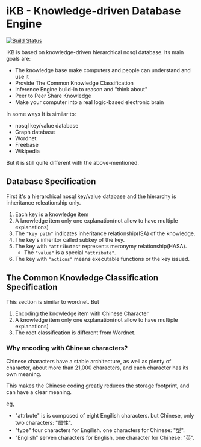 # iKB - Knowledge-driven Database Engine

[![Build Status](https://secure.travis-ci.org/snowyu/ikb.png?branch=master)](http://travis-ci.org/snowyu/ikb)

iΚB is based on knowledge-driven hierarchical nosql database. Its main goals are:

* The knowledge base make computers and people can understand and use it
* Provide The Common Knowledge Classification
* Inference Engine build-in to reason and "think about"
* Peer to Peer Share Knowledge
* Make your computer into a real logic-based electronic brain


In some ways It is similar to:

* nosql key/value database
* Graph database
* Wordnet
* Freebase
* Wikipedia


But it is still quite different with the above-mentioned.


## Database Specification

First it's a hierarchical nosql key/value database and the hierarchy is inheritance releationship only.

1. Each key is a knowledge item
1. A knowledge item only one explanation(not allow to have multiple explanations)
1. The `"key path"` indicates inheritance relationship(ISA) of the knowledge.
1. The key's inheritor called subkey of the key.
1. The key with `"attributes"` represents meronymy relationship(HASA).
   * The `"value"` is a special `"attribute"`.
1. The key with `"actions"` means executable functions or the key issued.


## The Common Knowledge Classification Specification

This section is similar to wordnet. But

1. Encoding the knowledge item with Chinese Character
1. A knowledge item only one explanation(not allow to have multiple explanations)
1. The root classification is different from Wordnet.

### Why encoding with Chinese characters?

Chinese characters have a stable architecture, as well as plenty of character,
about more than 21,000 characters, and each character has its own meaning.

This makes the Chinese coding greatly reduces the storage footprint, and can have a clear meaning.

eg, 

* "attrbute" is is composed of eight Engilish characters. but Chinese, only two characters: "属性".
* "type" four characters for Engilish. one characters for Chinese: "型".
* "English" serven characters for English, one character for Chinese: "英".



